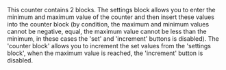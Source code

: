 This counter contains 2 blocks.
The settings block allows you to enter
the minimum and maximum value of the counter
and then insert these values into the counter
block (by condition, the maximum and minimum
values cannot be negative, equal, the maximum
value cannot be less than the minimum, in these
cases the 'set' and 'increment' buttons is disabled).
The 'counter block' allows you to increment the set
values from the 'settings block', when the maximum value
is reached, the 'increment' button is disabled.